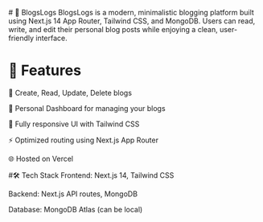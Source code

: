 
#   📓 BlogsLogs
BlogsLogs is a modern, minimalistic blogging platform built using Next.js 14 App Router, Tailwind CSS, and MongoDB. Users can read, write, and edit their personal blog posts while enjoying a clean, user-friendly interface.
# 🚀 Features
📝 Create, Read, Update, Delete blogs

🧾 Personal Dashboard for managing your blogs

🎨 Fully responsive UI with Tailwind CSS

⚡ Optimized routing using Next.js App Router

🌐 Hosted on Vercel

#🛠️ Tech Stack
Frontend: Next.js 14, Tailwind CSS

Backend: Next.js API routes, MongoDB

Database: MongoDB Atlas (can be local)



 
 

